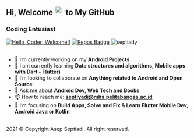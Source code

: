 ## Hi, Welcome <img src="https://media.giphy.com/media/hvRJCLFzcasrR4ia7z/giphy.gif" width="25px"> to My GitHub

### Coding Entusiast

[![Hello, Coder; Welcome!!](https://img.shields.io/badge/Hello,Coder!-Welcome-orange.svg?style=flat&logo=github)](https://github.com/septiady/septiady) 
[![Repos Badge](https://badges.pufler.dev/repos/septiady)](https://github.com/septiady?tab=repositories)
<a> <img src="https://komarev.com/ghpvc/?username=septiady&label=Profile%20views&color=00ff00&style=flat-circle" alt="septiady" /> </a>
<br /><br />
- 🔭 I’m currently working on my **Android Projects**
- 🧠 I am currently learning **Data structures and algorithms, Mobile apps with Dart - Flutter)**
- 👯 I’m looking to collaborate on **Anything related to Android and Open Source**
- 💬 Ask me about **Android Dev, Web Tech and Books**
- 📫 How to reach me: **septiyadi@mhs.pelitabangsa.ac.id**
- 🎯 I’m focusing on **Build Apps, Solve and Fix & Learn Flutter Mobile Dev, Android Java or Kotlin**
<br />
2021 © Copyright Asep Septiadi. All right reserved.
